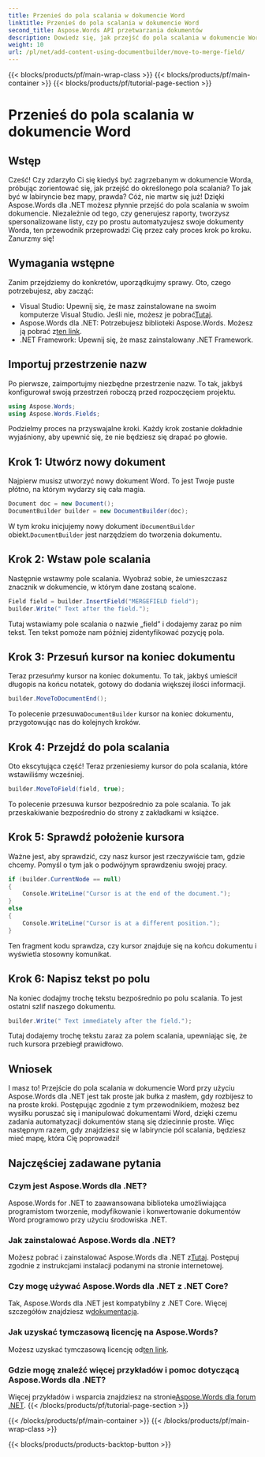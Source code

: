 ```yaml
---
title: Przenieś do pola scalania w dokumencie Word
linktitle: Przenieś do pola scalania w dokumencie Word
second_title: Aspose.Words API przetwarzania dokumentów
description: Dowiedz się, jak przejść do pola scalania w dokumencie Word za pomocą Aspose.Words dla .NET dzięki naszemu kompleksowemu przewodnikowi krok po kroku. Idealne dla programistów .NET.
weight: 10
url: /pl/net/add-content-using-documentbuilder/move-to-merge-field/
---
```


{{< blocks/products/pf/main-wrap-class >}}
{{< blocks/products/pf/main-container >}}
{{< blocks/products/pf/tutorial-page-section >}}

# Przenieś do pola scalania w dokumencie Word

## Wstęp

Cześć! Czy zdarzyło Ci się kiedyś być zagrzebanym w dokumencie Worda, próbując zorientować się, jak przejść do określonego pola scalania? To jak być w labiryncie bez mapy, prawda? Cóż, nie martw się już! Dzięki Aspose.Words dla .NET możesz płynnie przejść do pola scalania w swoim dokumencie. Niezależnie od tego, czy generujesz raporty, tworzysz spersonalizowane listy, czy po prostu automatyzujesz swoje dokumenty Worda, ten przewodnik przeprowadzi Cię przez cały proces krok po kroku. Zanurzmy się!

## Wymagania wstępne

Zanim przejdziemy do konkretów, uporządkujmy sprawy. Oto, czego potrzebujesz, aby zacząć:

-  Visual Studio: Upewnij się, że masz zainstalowane na swoim komputerze Visual Studio. Jeśli nie, możesz je pobrać[Tutaj](https://visualstudio.microsoft.com/).
-  Aspose.Words dla .NET: Potrzebujesz biblioteki Aspose.Words. Możesz ją pobrać z[ten link](https://releases.aspose.com/words/net/).
- .NET Framework: Upewnij się, że masz zainstalowany .NET Framework.

## Importuj przestrzenie nazw

Po pierwsze, zaimportujmy niezbędne przestrzenie nazw. To tak, jakbyś konfigurował swoją przestrzeń roboczą przed rozpoczęciem projektu.

```csharp
using Aspose.Words;
using Aspose.Words.Fields;
```

Podzielmy proces na przyswajalne kroki. Każdy krok zostanie dokładnie wyjaśniony, aby upewnić się, że nie będziesz się drapać po głowie.

## Krok 1: Utwórz nowy dokument

Najpierw musisz utworzyć nowy dokument Word. To jest Twoje puste płótno, na którym wydarzy się cała magia.

```csharp
Document doc = new Document();
DocumentBuilder builder = new DocumentBuilder(doc);
```

 W tym kroku inicjujemy nowy dokument i`DocumentBuilder` obiekt.`DocumentBuilder` jest narzędziem do tworzenia dokumentu.

## Krok 2: Wstaw pole scalania

Następnie wstawmy pole scalania. Wyobraź sobie, że umieszczasz znacznik w dokumencie, w którym dane zostaną scalone.

```csharp
Field field = builder.InsertField("MERGEFIELD field");
builder.Write(" Text after the field.");
```

Tutaj wstawiamy pole scalania o nazwie „field” i dodajemy zaraz po nim tekst. Ten tekst pomoże nam później zidentyfikować pozycję pola.

## Krok 3: Przesuń kursor na koniec dokumentu

Teraz przesuńmy kursor na koniec dokumentu. To tak, jakbyś umieścił długopis na końcu notatek, gotowy do dodania większej ilości informacji.

```csharp
builder.MoveToDocumentEnd();
```

 To polecenie przesuwa`DocumentBuilder` kursor na koniec dokumentu, przygotowując nas do kolejnych kroków.

## Krok 4: Przejdź do pola scalania

Oto ekscytująca część! Teraz przeniesiemy kursor do pola scalania, które wstawiliśmy wcześniej.

```csharp
builder.MoveToField(field, true);
```

To polecenie przesuwa kursor bezpośrednio za pole scalania. To jak przeskakiwanie bezpośrednio do strony z zakładkami w książce.

## Krok 5: Sprawdź położenie kursora

Ważne jest, aby sprawdzić, czy nasz kursor jest rzeczywiście tam, gdzie chcemy. Pomyśl o tym jak o podwójnym sprawdzeniu swojej pracy.

```csharp
if (builder.CurrentNode == null)
{
    Console.WriteLine("Cursor is at the end of the document.");
}
else
{
    Console.WriteLine("Cursor is at a different position.");
}
```

Ten fragment kodu sprawdza, czy kursor znajduje się na końcu dokumentu i wyświetla stosowny komunikat.

## Krok 6: Napisz tekst po polu

Na koniec dodajmy trochę tekstu bezpośrednio po polu scalania. To jest ostatni szlif naszego dokumentu.

```csharp
builder.Write(" Text immediately after the field.");
```

Tutaj dodajemy trochę tekstu zaraz za polem scalania, upewniając się, że ruch kursora przebiegł prawidłowo.

## Wniosek

I masz to! Przejście do pola scalania w dokumencie Word przy użyciu Aspose.Words dla .NET jest tak proste jak bułka z masłem, gdy rozbijesz to na proste kroki. Postępując zgodnie z tym przewodnikiem, możesz bez wysiłku poruszać się i manipulować dokumentami Word, dzięki czemu zadania automatyzacji dokumentów staną się dziecinnie proste. Więc następnym razem, gdy znajdziesz się w labiryncie pól scalania, będziesz mieć mapę, która Cię poprowadzi!

## Najczęściej zadawane pytania

### Czym jest Aspose.Words dla .NET?
Aspose.Words for .NET to zaawansowana biblioteka umożliwiająca programistom tworzenie, modyfikowanie i konwertowanie dokumentów Word programowo przy użyciu środowiska .NET.

### Jak zainstalować Aspose.Words dla .NET?
 Możesz pobrać i zainstalować Aspose.Words dla .NET z[Tutaj](https://releases.aspose.com/words/net/). Postępuj zgodnie z instrukcjami instalacji podanymi na stronie internetowej.

### Czy mogę używać Aspose.Words dla .NET z .NET Core?
 Tak, Aspose.Words dla .NET jest kompatybilny z .NET Core. Więcej szczegółów znajdziesz w[dokumentacja](https://reference.aspose.com/words/net/).

### Jak uzyskać tymczasową licencję na Aspose.Words?
 Możesz uzyskać tymczasową licencję od[ten link](https://purchase.aspose.com/temporary-license/).

### Gdzie mogę znaleźć więcej przykładów i pomoc dotyczącą Aspose.Words dla .NET?
 Więcej przykładów i wsparcia znajdziesz na stronie[Aspose.Words dla forum .NET](https://forum.aspose.com/c/words/8).
{{< /blocks/products/pf/tutorial-page-section >}}

{{< /blocks/products/pf/main-container >}}
{{< /blocks/products/pf/main-wrap-class >}}

{{< blocks/products/products-backtop-button >}}

